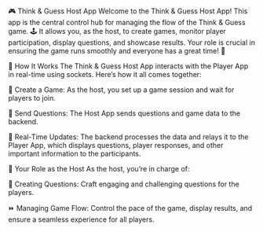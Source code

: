 
🎮 Think & Guess Host App
Welcome to the Think & Guess Host App! This app is the central control hub for managing the flow of the Think & Guess game. 🕹️ It allows you, as the host, to create games, monitor player participation, display questions, and showcase results. Your role is crucial in ensuring the game runs smoothly and everyone has a great time! 🚀

🤝 How It Works
The Think & Guess Host App interacts with the Player App in real-time using sockets. Here’s how it all comes together:

🎉 Create a Game: As the host, you set up a game session and wait for players to join.

📨 Send Questions: The Host App sends questions and game data to the backend.

🔄 Real-Time Updates: The backend processes the data and relays it to the Player App, which displays questions, player responses, and other important information to the participants.

🎤 Your Role as the Host
As the host, you’re in charge of:

📝 Creating Questions: Craft engaging and challenging questions for the players.

⏩ Managing Game Flow: Control the pace of the game, display results, and ensure a seamless experience for all players.

